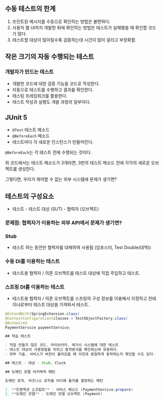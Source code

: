 ## 수동 테스트의 한계

1. 프린트된 메시지를 수동으로 확인하는 방법은 불편하다.
2. 사용자 웹 UI까지 개발한 뒤에 확인하는 방법은 테스트가 실패했을 때 확인할 코드가 많다.
3. 테스트할 대상이 많아질수록 검증하는데 시간이 많이 걸리고 부정확함.

## 작은 크기의 자동 수행되는 테스트

### 개발자가 만드는 테스트

- 개발한 코드에 대한 검증 기능을 코드로 작성한다.
- 자동으로 테스트를 수행하고 결과를 확인한다.
- 테스팅 프레임워크를 활용한다.
- 테스트 작성과 실행도 개발 과정의 일부이다.

## JUnit 5

- `@Test` 테스트 메소드
- `@BeforeEach` 메소드
- 테스트마다 각 새로운 인스턴스가 만들어진다.

`@BeforeEach`는 각 테스트 전에 수행되는 것이다.

위 코드에서는 테스트 메소드가 3개라면, 3번의 테스트 메소드 전에 각각의 새로운 오브젝트를 생성한다.

그렇다면, 우리가 제어할 수 없는 외부 시스템에 문제가 생기면?

## 테스트의 구성요소

- 테스트 - 테스트 대상 (SUT) - 협력자 (오브젝트)

### 문제점: 협력자가 이용하는 외부 API에서 문제가 생기면?

### Stub

- 테스트 하는 동안만 협력자를 대체하여 사용됨 (임포스터, Test Double(대역))

### 수동 DI를 이용하는 테스트

- 테스트용 협력자 / 의존 오브젝트를 테스트 대상에 직접 주입하고 테스트.

### 스프링 DI를 이용하는 테스트

- 테스트용 협력자 / 의존 오브젝트를 스프링의 구성 정보를 이용해서 지정하고 컨테이너로부터 테스트 대상을 가져와서 테스트.

```java
@ExtendWith(SpringExtension.class)
@ContextConfiguration(classes = TestObjectFactory.class)
@Autowired
PaymentService paymentService;

## 학습 테스트

- 직접 만들지 않은 코드, 라이브러리, 레거시 시스템에 대한 테스트
- 테스트 대상의 사용방법을 익히고 동작방식을 확인하는데 유용하다.
- 외부 기술, 서비스가 버전이 올라갔을 때 이전과 동일하게 동작하는지 확인할 수도 있다.

## 테스트 - 대상 - Stub, Clock

## 도메인 모델 아키텍처 패턴

도메인 로직, 비즈니스 로직을 어디에 둘지를 결정하는 패턴

1. **트랜잭션 스크립트** - 서비스 메소드 (PaymentService.prepare)
2. **도메인 모델** - 도메인 모델 오브젝트 (Payment)
